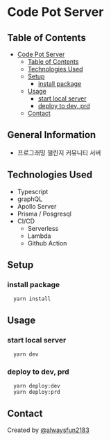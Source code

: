 # Code Pot Server

## Table of Contents

- [Code Pot Server](#code-pot-server)
  - [Table of Contents](#table-of-contents)
  - [Technologies Used](#technologies-used)
  - [Setup](#setup)
    - [install package](#install-package)
  - [Usage](#usage)
    - [start local server](#start-local-server)
    - [deploy to dev, prd](#deploy-to-dev-prd)
  - [Contact](#contact)
  <!-- * [License](#license) -->

## General Information

- 프로그래밍 챌린지 커뮤니티 서버

## Technologies Used

- Typescript
- graphQL
- Apollo Server
- Prisma / Posgresql
- CI/CD
  - Serverless
  - Lambda
  - Github Action

## Setup

### install package

```
  yarn install
```

## Usage

### start local server

```
  yarn dev
```

### deploy to dev, prd

```
  yarn deploy:dev
  yarn deploy:prd
```

## Contact

Created by [@alwaysfun2183](https://toycrane.medium.com/)
